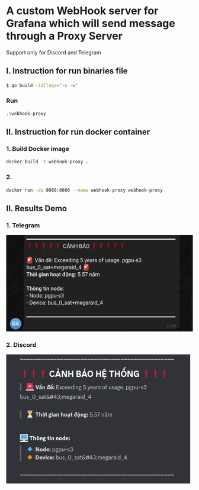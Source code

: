 # A custom WebHook server for Grafana which will send message through a Proxy Server

Support only for Discord and Telegram

## I. Instruction for run binaries file
```bash
$ go build -ldflags="-s -w"
```

### Run
```bash
.\webhook-proxy
```

## II. Instruction for run docker container

### 1. Build Docker image
```bash
docker build -t webhook-proxy .
```

### 2.
```bash
docker run -dp 8080:8080 --name webhook-proxy webhook-proxy

```

## II. Results Demo

### 1. Telegram
![TELEGRAM NOTIFY](screenshot/telegram-notify.png)

### 2. Discord
![DISCORD NOTIFY](screenshot/discord-notify.png)
